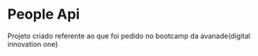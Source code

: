 # People Api

Projeto criado referente ao que foi pedido no bootcamp da avanade(digital innovation one)
